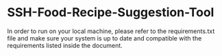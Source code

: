 # SSH-Food-Recipe-Suggestion-Tool

In order to run on your local machine, please refer to the requirements.txt file and make sure your system is up to date and compatible with the requirements listed inside the document.
